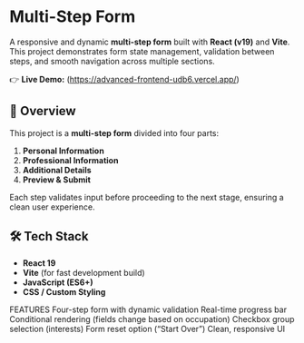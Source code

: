# Multi-Step Form

A responsive and dynamic **multi-step form** built with **React (v19)** and **Vite**.  
This project demonstrates form state management, validation between steps, and smooth navigation across multiple sections.

👉 **Live Demo:** (https://advanced-frontend-udb6.vercel.app/)

## 🧩 Overview

This project is a **multi-step form** divided into four parts:
1. **Personal Information**
2. **Professional Information**
3. **Additional Details**
4. **Preview & Submit**

Each step validates input before proceeding to the next stage, ensuring a clean user experience.

## 🛠 Tech Stack

- **React 19**  
- **Vite** (for fast development build)  
- **JavaScript (ES6+)**  
- **CSS / Custom Styling**

FEATURES
Four-step form with dynamic validation
Real-time progress bar
Conditional rendering (fields change based on occupation)
Checkbox group selection (interests)
Form reset option (“Start Over”)
Clean, responsive UI

